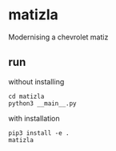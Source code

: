 # matizla
Modernising a chevrolet matiz

## run
without installing
```
cd matizla
python3 __main__.py
```

with installation
```
pip3 install -e .
matizla
```
